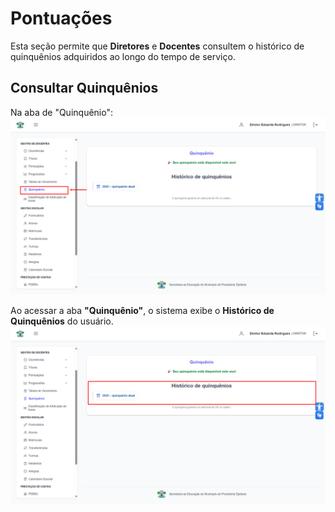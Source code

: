 # Pontuações

Esta seção permite que **Diretores** e **Docentes** consultem o histórico de quinquênios adquiridos ao longo do tempo de serviço.

## Consultar Quinquênios

Na aba de "Quinquênio":
![Image 1](../img/gd/quinquenio/1.png)

Ao acessar a aba **"Quinquênio"**, o sistema exibe o **Histórico de Quinquênios** do usuário.
![Image 2](../img/gd/quinquenio/2.png)